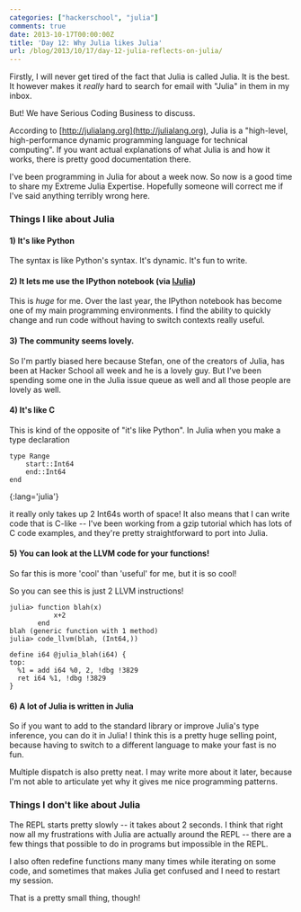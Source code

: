 ```yaml
---
categories: ["hackerschool", "julia"]
comments: true
date: 2013-10-17T00:00:00Z
title: 'Day 12: Why Julia likes Julia'
url: /blog/2013/10/17/day-12-julia-reflects-on-julia/
---
```


Firstly, I will never get tired of the fact that Julia is called Julia.
It is the best. It however makes it *really* hard to search for email
with "Julia" in them in my inbox.

But! We have Serious Coding Business to discuss.

According to [http://julialang.org](http://julialang.org), Julia is a
"high-level, high-performance dynamic programming language for
technical computing". If you want actual explanations  of what Julia is
and how it works, there is pretty good documentation there.
<!--more-->

I've been programming in Julia for about a week now. So now is a good
time to share my Extreme Julia Expertise. Hopefully someone will correct
me if I've said anything terribly wrong here.

### Things I like about Julia

#### 1) It's like Python

The syntax is like Python's syntax. It's dynamic. It's fun to write.

#### 2) It lets me use the IPython notebook (via [IJulia](http://github.com/JuliaLang/IJulia.jl))

This is *huge* for me. Over the last year, the IPython notebook has
become one of my main programming environments. I find the ability to
quickly change and run code without having to switch contexts really
useful.

#### 3) The community seems lovely.

So I'm partly biased here because Stefan, one of the creators of Julia,
has been at Hacker School all week and he is a lovely guy. But I've been
spending some one in the Julia issue queue as well and all those people
are lovely as well.

#### 4) It's like C

This is kind of the opposite of "it's like Python". In Julia when you
make a type declaration

~~~
type Range
    start::Int64
    end::Int64
end
~~~
{:lang='julia'}

it really only takes up 2 Int64s worth of space! It also means that I
can write code that is C-like -- I've been working from a gzip tutorial
which has lots of C code examples, and they're pretty straightforward
to port into Julia.

#### 5) You can look at the LLVM code for your functions!

So far this is more 'cool' than 'useful' for me, but it is so cool!

So you can see this is just 2 LLVM instructions!

~~~
julia> function blah(x)
           x+2
       end
blah (generic function with 1 method)
julia> code_llvm(blah, (Int64,))

define i64 @julia_blah(i64) {
top:
  %1 = add i64 %0, 2, !dbg !3829
  ret i64 %1, !dbg !3829
}
~~~

#### 6) A lot of Julia is written in Julia

So if you want to add to the standard library or improve Julia's type
inference, you can do it in Julia! I think this is a pretty huge selling
point, because having to switch to a different language to make your fast is
no fun.

Multiple dispatch is also pretty neat. I may write more about it later,
because I'm not able to articulate yet why it gives me nice programming
patterns.

### Things I don't like about Julia

The REPL starts pretty slowly -- it takes about 2 seconds. I think that
right now all my frustrations with Julia are actually around the REPL
-- there are a few things that possible to do in programs but impossible
in the REPL.

I also often redefine functions many many times while iterating on some 
code, and sometimes that makes Julia get confused and I need to restart my
session.

That is a pretty small thing, though!
